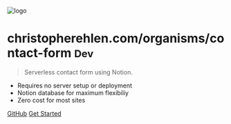 ![logo](./images/da135540-afe5-4bba-ddc8-1d5ab0303f00.webp)

# christopherehlen.com/organisms/contact-form <small>Dev</small>

> Serverless contact form using Notion.

- Requires no server setup or deployment  
- Notion database for maximum flexibiliy
- Zero cost for most sites

[GitHub](https://github.com/christopherehlen/contact-form)
[Get Started](about.md)